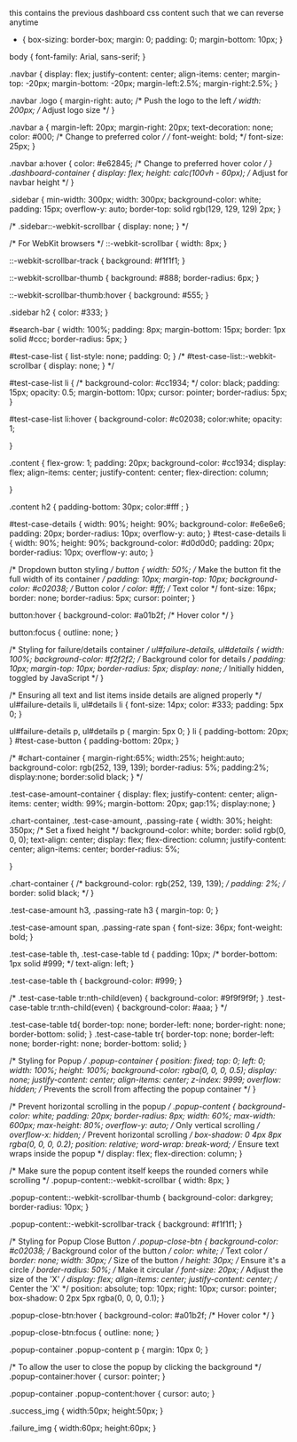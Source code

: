 this contains the previous dashboard css content such that we can reverse anytime


* {
  box-sizing: border-box;
  margin: 0;
  padding: 0;
  margin-bottom: 10px;
}

body {
  font-family: Arial, sans-serif;
}

.navbar {
  display: flex;
  justify-content: center; 
  align-items: center;
  margin-top: -20px;
  margin-bottom: -20px;
  margin-left:2.5%;
  margin-right:2.5%;
}

.navbar .logo {
  margin-right: auto; /* Push the logo to the left */
  width: 200px; /* Adjust logo size */
}

.navbar a {
  margin-left: 20px;
  margin-right: 20px;
  text-decoration: none;
  color: #000; /* Change to preferred color */
  /* font-weight: bold; */
  font-size: 25px;
}

.navbar a:hover {
  color: #e62845; /* Change to preferred hover color */
}
.dashboard-container {
  display: flex;
  height: calc(100vh - 60px); /* Adjust for navbar height */
}

.sidebar {
  min-width: 300px;
  width: 300px;
  background-color: white;
  padding: 15px;
  overflow-y: auto;
  border-top: solid rgb(129, 129, 129) 2px;
}

/* .sidebar::-webkit-scrollbar {
  display: none;
} */

/* For WebKit browsers */
::-webkit-scrollbar {
  width: 8px;
}

::-webkit-scrollbar-track {
  background: #f1f1f1; 
}

::-webkit-scrollbar-thumb {
  background: #888; 
  border-radius: 6px;
}

::-webkit-scrollbar-thumb:hover {
  background: #555; 
}

.sidebar h2 {
  color: #333;
}

#search-bar {
  width: 100%;
  padding: 8px;
  margin-bottom: 15px;
  border: 1px solid #ccc;
  border-radius: 5px;
}

#test-case-list {
  list-style: none;
  padding: 0;
}
/* #test-case-list::-webkit-scrollbar {
  display: none;
} */


#test-case-list li {
  /* background-color: #cc1934; */
  color: black;
  padding: 15px;
  opacity: 0.5;
  margin-bottom: 10px;
  cursor: pointer;
  border-radius: 5px;
}




#test-case-list li:hover {
  background-color: #c02038;
  color:white;
  opacity: 1;

}

.content {
  flex-grow: 1;
  padding: 20px;
  background-color: #cc1934;
  display: flex;
  align-items: center;
  justify-content: center;
  flex-direction: column; 
  
}

.content h2 {
  padding-bottom: 30px;
  color:#fff ;
}

#test-case-details {
  width: 90%;
  height: 90%;
  background-color: #e6e6e6;
  padding: 20px;
  border-radius: 10px;
  overflow-y: auto;
}
#test-case-details li {
  width: 90%;
  height: 90%;
  background-color: #d0d0d0;
  padding: 20px;
  border-radius: 10px;
  overflow-y: auto;
}

/* Dropdown button styling */
button {
  width: 50%; /* Make the button fit the full width of its container */
  padding: 10px;
  margin-top: 10px;
  background-color: #c02038; /* Button color */
  color: #fff; /* Text color */
  font-size: 16px;
  border: none;
  border-radius: 5px;
  cursor: pointer;
}

button:hover {
  background-color: #a01b2f; /* Hover color */
}

button:focus {
  outline: none;
}

/* Styling for failure/details container */
ul#failure-details,
ul#details {
  width: 100%;
  background-color: #f2f2f2; /* Background color for details */
  padding: 10px;
  margin-top: 10px;
  border-radius: 5px;
  display: none; /* Initially hidden, toggled by JavaScript */
}

/* Ensuring all text and list items inside details are aligned properly */
ul#failure-details li,
ul#details li {
  font-size: 14px;
  color: #333;
  padding: 5px 0;
}

ul#failure-details p,
ul#details p {
  margin: 5px 0;
}
li {
  padding-bottom: 20px;
}
#test-case-button {
  padding-bottom: 20px;
}

 /* #chart-container
{
  margin-right:65%;
  width:25%;
  height:auto;
  background-color: rgb(252, 139, 139);
  border-radius: 5%;
  padding:2%;
  display:none;
  border:solid black;
} */

.test-case-amount-container {
  display: flex;
  justify-content: center;
  align-items: center;
  width: 99%;
  margin-bottom: 20px;
  gap:1%;
  display:none;
}

.chart-container,
.test-case-amount,
.passing-rate {
  width: 30%;
  height: 350px; /* Set a fixed height */
  background-color: white;
  border: solid rgb(0, 0, 0);
  text-align: center;
  display: flex;
  flex-direction: column;
  justify-content: center;
  align-items: center;
  border-radius: 5%;

}

.chart-container {
  /* background-color: rgb(252, 139, 139); */
  padding: 2%;
  /* border: solid black; */
}

.test-case-amount h3,
.passing-rate h3 {
  margin-top: 0;
}

.test-case-amount span,
.passing-rate span {
  font-size: 36px;
  font-weight: bold;
}













.test-case-table th, .test-case-table td {
  padding: 10px;
  /* border-bottom: 1px solid #999; */
  text-align: left;
}

.test-case-table th {
  background-color: #999;
}

/* .test-case-table tr:nth-child(even) {
  background-color: #9f9f9f9f;
}
.test-case-table tr:nth-child(even) {
  background-color: #aaa;
}
*/


.test-case-table td{
  border-top: none;
  border-left: none;
  border-right: none;
  border-bottom: solid;
} 
.test-case-table tr{
  border-top: none;
  border-left: none;
  border-right: none;
  border-bottom: solid;
} 

/* Styling for Popup */
.popup-container {
  position: fixed;
  top: 0;
  left: 0;
  width: 100%;
  height: 100%;
  background-color: rgba(0, 0, 0, 0.5);
  display: none;
  justify-content: center;
  align-items: center;
  z-index: 9999;
  overflow: hidden; /* Prevents the scroll from affecting the popup container */
}

/* Prevent horizontal scrolling in the popup */
.popup-content {
  background-color: white;
  padding: 20px;
  border-radius: 8px;
  width: 60%;
  max-width: 600px;
  max-height: 80%;
  overflow-y: auto; /* Only vertical scrolling */
  overflow-x: hidden; /* Prevent horizontal scrolling */
  box-shadow: 0 4px 8px rgba(0, 0, 0, 0.2);
  position: relative;
  word-wrap: break-word; /* Ensure text wraps inside the popup */
  display: flex;
  flex-direction: column;
}

/* Make sure the popup content itself keeps the rounded corners while scrolling */
.popup-content::-webkit-scrollbar {
  width: 8px;
}

.popup-content::-webkit-scrollbar-thumb {
  background-color: darkgrey;
  border-radius: 10px;
}

.popup-content::-webkit-scrollbar-track {
  background: #f1f1f1;
}

/* Styling for Popup Close Button */
.popup-close-btn {
  background-color: #c02038; /* Background color of the button */
  color: white; /* Text color */
  border: none;
  width: 30px; /* Size of the button */
  height: 30px; /* Ensure it's a circle */
  border-radius: 50%; /* Make it circular */
  font-size: 20px; /* Adjust the size of the 'X' */
  display: flex;
  align-items: center;
  justify-content: center; /* Center the 'X' */
  position: absolute;
  top: 10px;
  right: 10px;
  cursor: pointer;
  box-shadow: 0 2px 5px rgba(0, 0, 0, 0.1);
}

.popup-close-btn:hover {
  background-color: #a01b2f; /* Hover color */
}

.popup-close-btn:focus {
  outline: none;
}

.popup-container .popup-content p {
  margin: 10px 0;
}

/* To allow the user to close the popup by clicking the background */
.popup-container:hover {
  cursor: pointer;
}

.popup-container .popup-content:hover {
  cursor: auto;
}

.success_img
{
  width:50px;
  height:50px;
}

.failure_img
{
  width:60px;
  height:60px;
}




